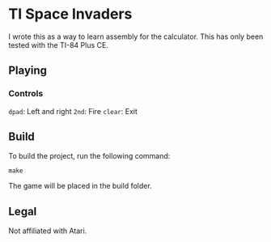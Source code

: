 # TI Space Invaders

I wrote this as a way to learn assembly for the calculator.
This has only been tested with the TI-84 Plus CE.

## Playing

### Controls

`dpad`: Left and right
`2nd`:  Fire
`clear`: Exit

## Build

To build the project, run the following command:

```shell
make
```

The game will be placed in the build folder.

## Legal

Not affiliated with Atari.
